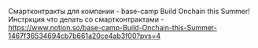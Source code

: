 Смартконтракты для компании - base-camp Build Onchain this Summer!
Инстркция что делать со смартконтрактами - https://www.notion.so/base-camp-Build-Onchain-this-Summer-1467f36534694cb7b661a20ce4ab3f00?pvs=4